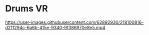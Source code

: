 # Drums VR


https://user-images.githubusercontent.com/62892930/218100816-d211294c-6a6b-415e-9340-9f386970e8e5.mp4

